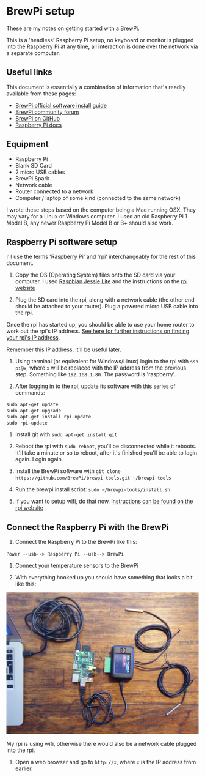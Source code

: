 # BrewPi setup

These are my notes on getting started with a [BrewPi](http://www.brewpi.com/introducing-brewpi-spark/).

This is a 'headless' Raspberry Pi setup, no keyboard or monitor is plugged into the Raspberry Pi at any time, all interaction is done over the network via a separate computer.

## Useful links

This document is essentially a combination of information that's readily available from these pages:

- [BrewPi official software install guide](https://community.brewpi.com/t/software-install-guide/312)
- [BrewPi community forum](https://community.brewpi.com/)
- [BrewPi on GitHub](https://github.com/BrewPi)
- [Raspberry Pi docs](https://www.raspberrypi.org/documentation)

## Equipment

- Raspberry Pi
- Blank SD Card
- 2 micro USB cables
- BrewPi Spark
- Network cable
- Router connected to a network
- Computer / laptop of some kind (connected to the same network)

I wrote these steps based on the computer being a Mac running OSX. They may vary for a Linux or Windows computer. I used an old Raspberry Pi 1 Model B, any newer Raspberry Pi Model B or B+ should also work.

## Raspberry Pi software setup

I'll use the terms 'Raspberry Pi' and 'rpi' interchangeably for the rest of this document.

1. Copy the OS (Operating System) files onto the SD card via your computer. I used [Raspbian Jessie Lite](https://www.raspberrypi.org/downloads/raspbian/) and the instructions on the [rpi website](https://www.raspberrypi.org/documentation/installation/installing-images/README.md)

1. Plug the SD card into the rpi, along with a network cable (the other end should be attached to your router). Plug a powered micro USB cable into the rpi.

  Once the rpi has started up, you should be able to use your home router to work out the rpi's IP address. [See here for further instructions on finding your rpi's IP address](https://www.raspberrypi.org/documentation/troubleshooting/hardware/networking/ip-address.md).

  Remember this IP address, it'll be useful later.

1. Using terminal (or equivalent for Windows/Linux) login to the rpi with `ssh pi@x`, where `x` will be replaced with the IP address from the previous step. Something like `192.168.1.80`. The password is 'raspberry'.

1. After logging in to the rpi, update its software with this series of commands:

  ```
  sudo apt-get update
  sudo apt-get upgrade
  sudo apt-get install rpi-update
  sudo rpi-update
  ```

1. Install git with `sudo apt-get install git`

1. Reboot the rpi with `sudo reboot`, you'll be disconnected while it reboots. It'll take a minute or so to reboot, after it's finished you'll be able to login again. Login again.

1. Install the BrewPi software with `git clone https://github.com/BrewPi/brewpi-tools.git ~/brewpi-tools`

1. Run the brewpi install script: `sudo ~/brewpi-tools/install.sh`

1. If you want to setup wifi, do that now. [Instructions can be found on the rpi website](https://www.raspberrypi.org/documentation/configuration/wireless/wireless-cli.md)

## Connect the Raspberry Pi with the BrewPi

1. Connect the Raspberry Pi to the BrewPi like this:

  `Power --usb--> Raspberry Pi --usb--> BrewPi`

1. Connect your temperature sensors to the BrewPi

1. With everything hooked up you should have something that looks a bit like this:

  ![Working test setup](images/brewpi-in-test-mode.jpg)

  My rpi is using wifi, otherwise there would also be a network cable plugged into the rpi.

1. Open a web browser and go to `http://x`, where `x` is the IP address from earlier.  
